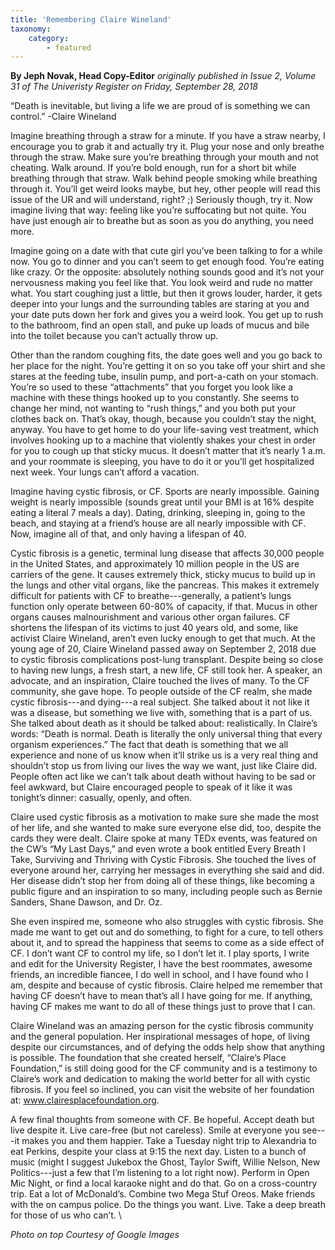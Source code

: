 ```yaml
---
title: 'Remembering Claire Wineland'
taxonomy:
    category:
        - featured
---
```


**By Jeph Novak, Head Copy-Editor** _originally published in Issue 2, Volume 31 of The Univeristy Register on Friday, September 28, 2018_

“Death is inevitable, but living a life we are proud of is something we can control.” -Claire Wineland

 Imagine breathing through a straw for a minute. If you have a straw nearby, I encourage you to grab it and actually try it. Plug your nose and only breathe through the straw. Make sure you’re breathing through your mouth and not cheating. Walk around. If you’re bold enough, run for a short bit while breathing through that straw. Walk behind people smoking while breathing through it. You’ll get weird looks maybe, but hey, other people will read this issue of the UR and will understand, right? ;) Seriously though, try it. Now imagine living that way: feeling like you’re suffocating but not quite. You have just enough air to breathe but as soon as you do anything, you need more. 

Imagine going on a date with that cute girl you’ve been talking to for a while now. You go to dinner and you can’t seem to get enough food. You’re eating like crazy. Or the opposite: absolutely nothing sounds good and it’s not your nervousness making you feel like that. You look weird and rude no matter what. You start coughing just a little, but then it grows louder, harder, it gets deeper into your lungs and the surrounding tables are staring at you and your date puts down her fork and gives you a weird look. You get up to rush to the bathroom, find an open stall, and puke up loads of mucus and bile into the toilet because you can’t actually throw up. 

Other than the random coughing fits, the date goes well and you go back to her place for the night. You’re getting it on so you take off your shirt and she stares at the feeding tube, insulin pump, and port-a-cath on your stomach. You’re so used to these “attachments” that you forget you look like a machine with these things hooked up to you constantly. She seems to change her mind, not wanting to “rush things,” and you both put your clothes back on. That’s okay, though, because you couldn’t stay the night, anyway. You have to get home to do your life-saving vest treatment, which involves hooking up to a machine that violently shakes your chest in order for you to cough up that sticky mucus. It doesn’t matter that it’s nearly 1 a.m. and your roommate is sleeping, you have to do it or you’ll get hospitalized next week. Your lungs can’t afford a vacation.

Imagine having cystic fibrosis, or CF. Sports are nearly impossible. Gaining weight is nearly impossible (sounds great until your BMI is at 16% despite eating a literal 7 meals a day). Dating, drinking, sleeping in, going to the beach, and staying at a friend’s house are all nearly impossible with CF. Now, imagine all of that, and only having a lifespan of 40.

Cystic fibrosis is a genetic, terminal lung disease that affects 30,000 people in the United States, and approximately 10 million people in the US are carriers of the gene. It causes extremely thick, sticky mucus to build up in the lungs and other vital organs, like the pancreas. This makes it extremely difficult for patients with CF to breathe---generally, a patient’s lungs function only operate between 60-80% of capacity, if that. Mucus in other organs causes malnourishment and various other organ failures. CF shortens the lifespan of its victims to just 40 years old, and some, like activist Claire Wineland, aren’t even lucky enough to get that much.
At the young age of 20, Claire Wineland passed away on September 2, 2018 due to cystic fibrosis complications post-lung transplant. Despite being so close to having new lungs, a fresh start, a new life, CF still took her.  A speaker, an advocate, and an inspiration, Claire touched the lives of many. To the CF community, she gave hope. To people outside of the CF realm, she made cystic fibrosis---and dying---a real subject. She talked about it not like it was a disease, but something we live with, something that is a part of us. She talked about death as it should be talked about: realistically. In Claire’s words: “Death is normal. Death is literally the only universal thing that every organism experiences.” The fact that death is something that we all experience and none of us know when it’ll strike us is a very real thing and shouldn’t stop us from living our lives the way we want, just like Claire did. People often act like we can’t talk about death without having to be sad or feel awkward, but Claire encouraged people to speak of it like it was tonight’s dinner: casually, openly, and often.

Claire used cystic fibrosis as a motivation to make sure she made the most of her life, and she wanted to make sure everyone else did, too, despite the cards they were dealt. Claire spoke at many TEDx events, was featured on the CW’s “My Last Days,” and even wrote a book entitled Every Breath I Take, Surviving and Thriving with Cystic Fibrosis. She touched the lives of everyone around her, carrying her messages in everything she said and did. Her disease didn’t stop her from doing all of these things, like becoming a public figure and an inspiration to so many, including people such as Bernie Sanders, Shane Dawson, and Dr. Oz. 

She even inspired me, someone who also struggles with cystic fibrosis. She made me want to get out and do something, to fight for a cure, to tell others about it, and to spread the happiness that seems to come as a side effect of CF. I don’t want CF to control my life, so I don’t let it. I play sports, I write and edit for the University Register, I have the best roommates, awesome friends, an incredible fiancee, I do well in school, and I have found who I am, despite and because of cystic fibrosis. Claire helped me remember that having CF doesn’t have to mean that’s all I have going for me. If anything, having CF makes me want to do all of these things just to prove that I can. 

Claire Wineland was an amazing person for the cystic fibrosis community and the general population. Her inspirational messages of hope, of living despite our circumstances, and of defying the odds help show that anything is possible. The foundation that she created herself, “Claire’s Place Foundation,” is still doing good for the CF community and is a testimony to Claire’s work and dedication to making the world better for all with cystic fibrosis. If you feel so inclined, you can visit the website of her foundation at: www.clairesplacefoundation.org.

A few final thoughts from someone with CF. Be hopeful. Accept death but live despite it. Live care-free (but not careless). Smile at everyone you see---it makes you and them happier. Take a Tuesday night trip to Alexandria to eat Perkins, despite your class at 9:15 the next day. Listen to a bunch of music (might I suggest Jukebox the Ghost, Taylor Swift, Willie Nelson, New Politics---just a few that I’m listening to a lot right now). Perform in Open Mic Night, or find a local karaoke night and do that. Go on a cross-country trip. Eat a lot of McDonald’s. Combine two Mega Stuf Oreos. Make friends with the on campus police. Do the things you want. Live. Take a deep breath for those of us who can’t. \

_Photo on top Courtesy of Google Images_